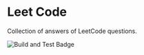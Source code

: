# Leet Code

Collection of answers of LeetCode questions.

![Build and Test Badge](https://github.com/dsacdalan/leet-code/workflows/Build%20and%20Test/badge.svg)
